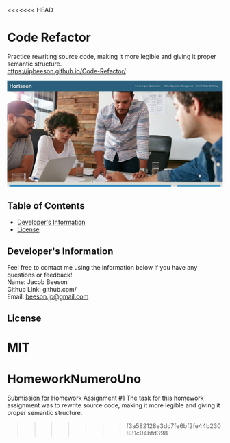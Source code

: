 <<<<<<< HEAD
# Code Refactor
  Practice rewriting source code, making it more legible and giving it proper semantic structure.
  <br>
  https://jpbeeson.github.io/Code-Refactor/

  ![](assets/images/demo1.png)
  ## Table of Contents
  * [Developer's Information](#devInfo)
  * [License](#license)
  
  ## <a name="devInfo"></a>Developer's Information
  Feel free to contact me using the information below if you have any questions or feedback!
  <br>
  Name: Jacob Beeson
  <br>
  Github Link: github.com/<jpbeeson>
  <br>
  Email: <beeson.jp@gmail.com>
  ## <a name="license"></a>License
  MIT
=======
# HomeworkNumeroUno
Submission for Homework Assignment #1
The task for this homework assignment was to rewrite source code, making it more legible and giving it proper semantic structure.
>>>>>>> f3a582128e3dc7fe6bf2fe44b230831c04bfd398
